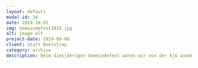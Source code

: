 ```yaml
---
layout: default
modal-id: 34
date: 2019-10-05
img: Gemeindefest2019.jpg
alt: image-alt
project-date: 2019-09-08
client: Start Bootstrap
category: archive
description: Beim diesjährigen Gemeindefest waren wir von der KjG wieder mit am Start. Wir haben auf dem Kirchplatz unsere Bambusstäbe ausgebreitet und zum kreativen Bauen von Bambushäusern eingeladen. Es haben wieder viele mit gemacht, sowohl Kindern als auch Eltern hat es viel Spaß gemacht. Insgesamt war das Gemeindefest ein voller Erfolg!
---
```

